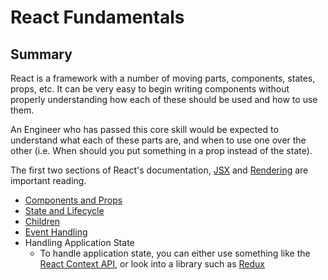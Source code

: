 # React Fundamentals

## Summary

React is a framework with a number of moving parts, components, states, props, etc. It
can be very easy to begin writing components without properly understanding how each of
these should be used and how to use them.

An Engineer who has passed this core skill would be expected to understand what each of these
parts are, and when to use one over the other (i.e. When should you put something in a prop instead
of the state).

The first two sections of React's documentation, [JSX](https://reactjs.org/docs/introducing-jsx.html) and [Rendering](https://reactjs.org/docs/rendering-elements.html) are important reading.

- [Components and Props](https://reactjs.org/docs/components-and-props.html)
- [State and Lifecycle](https://reactjs.org/docs/state-and-lifecycle.html)
- [Children](https://mxstbr.blog/2017/02/react-children-deepdive/)
- [Event Handling](https://reactjs.org/docs/handling-events.html)
- Handling Application State
  - To handle application state, you can either use something like the [React Context API](https://reactjs.org/docs/context.html),
    or look into a library such as [Redux](https://redux.js.org/introduction)

